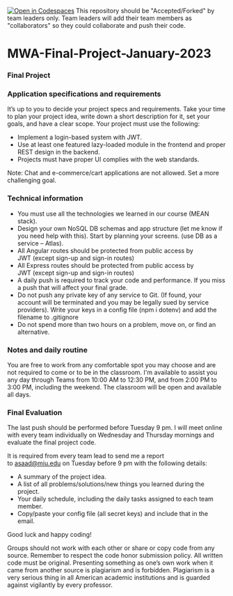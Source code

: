 [![Open in Codespaces](https://classroom.github.com/assets/launch-codespace-f4981d0f882b2a3f0472912d15f9806d57e124e0fc890972558857b51b24a6f9.svg)](https://classroom.github.com/open-in-codespaces?assignment_repo_id=9984088)
This repository should be "Accepted/Forked" by team leaders only. Team leaders will add their team members as "collaborators" so they could collaborate and push their code.  
  
# MWA-Final-Project-January-2023
### Final Project
### Application specifications and requirements
It’s up to you to decide your project specs and requirements. Take your time to plan your project idea, write down a short description for it, set your goals, and have a clear scope. Your project must use the following:  
* Implement a login-based system with JWT.  
* Use at least one featured lazy-loaded module in the frontend and proper REST design in the backend.
* Projects must have proper UI complies with the web standards.
  
Note: Chat and e-commerce/cart applications are not allowed. Set a more challenging goal.
  
### Technical information
* You must use all the technologies we learned in our course (MEAN stack).
* Design your own NoSQL DB schemas and app structure (let me know if you need help with this). Start by planning your screens. (use DB as a service – Atlas).
* All Angular routes should be protected from public access by JWT (except sign-up and sign-in routes)
* All Express routes should be protected from public access by JWT (except sign-up and sign-in routes)
* A daily push is required to track your code and performance. If you miss a push that will affect your final grade.
* Do not push any private key of any service to Git. (If found, your account will be terminated and you may be legally sued by service providers). Write your keys in a config file (npm i dotenv) and add the filename to .gitignore
* Do not spend more than two hours on a problem, move on, or find an alternative.
  
### Notes and daily routine
You are free to work from any comfortable spot you may choose and are not required to come or to be in the classroom. I'm available to assist you any day through Teams from 10:00 AM to 12:30 PM, and from 2:00 PM to 3:00 PM, including the weekend. The classroom will be open and available all days.
    
### Final Evaluation
The last push should be performed before Tuesday 9 pm. I will meet online with every team individually on Wednesday and Thursday mornings and evaluate the final project code. 
  
It is required from every team lead to send me a report to asaad@miu.edu on Tuesday before 9 pm with the following details:
* A summary of the project idea.
* A list of all problems/solutions/new things you learned during the project. 
* Your daily schedule, including the daily tasks assigned to each team member.
* Copy/paste your config file (all secret keys) and include that in the email.
    
Good luck and happy coding!
  
Groups should not work with each other or share or copy code from any source. Remember to respect the code honor submission policy. All written code must be original. Presenting something as one’s own work when it came from another source is plagiarism and is forbidden. Plagiarism is a very serious thing in all American academic institutions and is guarded against vigilantly by every professor. 
